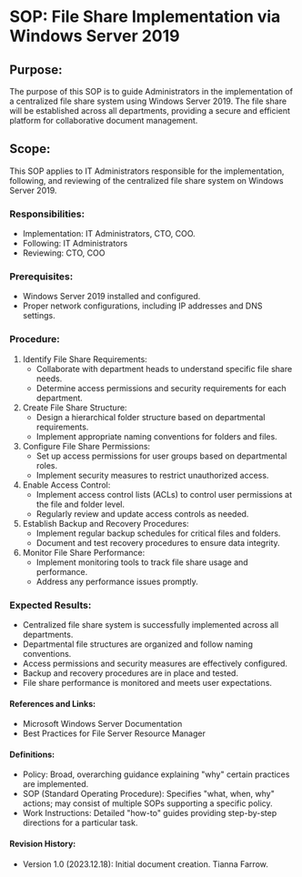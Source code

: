 # SOP: File Share Implementation via Windows Server 2019


## Purpose:
The purpose of this SOP is to guide Administrators in the implementation of a centralized file share system using Windows Server 2019. The file share will be established across all departments, providing a secure and efficient platform for collaborative document management.


## Scope:
This SOP applies to IT Administrators responsible for the implementation, following, and reviewing of the centralized file share system on Windows Server 2019.


### Responsibilities:
- Implementation: IT Administrators, CTO, COO.
- Following: IT Administrators
- Reviewing: CTO, COO


### Prerequisites:
- Windows Server 2019 installed and configured.
- Proper network configurations, including IP addresses and DNS settings.


### Procedure:
1. Identify File Share Requirements:
    - Collaborate with department heads to understand specific file share needs.
    - Determine access permissions and security requirements for each department.
2. Create File Share Structure:
    - Design a hierarchical folder structure based on departmental requirements.
    - Implement appropriate naming conventions for folders and files.
3. Configure File Share Permissions:
    - Set up access permissions for user groups based on departmental roles.
    - Implement security measures to restrict unauthorized access.
4. Enable Access Control:
    - Implement access control lists (ACLs) to control user permissions at the file and folder level.
    - Regularly review and update access controls as needed.
5. Establish Backup and Recovery Procedures:
    - Implement regular backup schedules for critical files and folders.
    - Document and test recovery procedures to ensure data integrity.
6. Monitor File Share Performance:
    - Implement monitoring tools to track file share usage and performance.
    - Address any performance issues promptly.


### Expected Results:
- Centralized file share system is successfully implemented across all departments.
- Departmental file structures are organized and follow naming conventions.
- Access permissions and security measures are effectively configured.
- Backup and recovery procedures are in place and tested.
- File share performance is monitored and meets user expectations.


#### References and Links:
- Microsoft Windows Server Documentation
- Best Practices for File Server Resource Manager


#### Definitions:
- Policy: Broad, overarching guidance explaining "why" certain practices are implemented.
- SOP (Standard Operating Procedure): Specifies "what, when, why" actions; may consist of multiple SOPs supporting a specific policy.
- Work Instructions: Detailed "how-to" guides providing step-by-step directions for a particular task.

#### Revision History:
- Version 1.0 (2023.12.18): Initial document creation. Tianna Farrow.